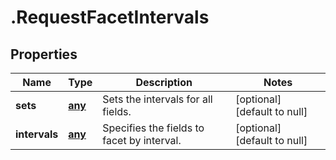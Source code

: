 # .RequestFacetIntervals

## Properties
Name | Type | Description | Notes
------------ | ------------- | ------------- | -------------
**sets** | [**any**](RequestFacetSet.md) | Sets the intervals for all fields. | [optional] [default to null]
**intervals** | [**any**](RequestFacetIntervalsIntervals.md) | Specifies the fields to facet by interval. | [optional] [default to null]


